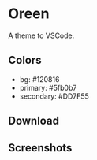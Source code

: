 # Oreen
A theme to VSCode.

## Colors 
 - bg: #120816
 - primary: #5fb0b7
 - secondary: #DD7F55

## Download

## Screenshots
